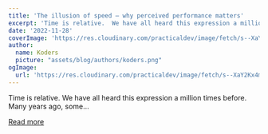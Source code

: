 ```yaml
---
title: 'The illusion of speed – why perceived performance matters'
excerpt: 'Time is relative.  We have all heard this expression a million times before. Many years ago, some...'
date: '2022-11-28'
coverImage: 'https://res.cloudinary.com/practicaldev/image/fetch/s--XaY2Kx4m--/c_imagga_scale,f_auto,fl_progressive,h_420,q_auto,w_1000/https://dev-to-uploads.s3.amazonaws.com/uploads/articles/56co33z7wztpttol09rm.jpg'
author:
  name: Koders
  picture: "assets/blog/authors/koders.png"
ogImage:
  url: 'https://res.cloudinary.com/practicaldev/image/fetch/s--XaY2Kx4m--/c_imagga_scale,f_auto,fl_progressive,h_420,q_auto,w_1000/https://dev-to-uploads.s3.amazonaws.com/uploads/articles/56co33z7wztpttol09rm.jpg'
---
```


Time is relative.  We have all heard this expression a million times before. Many years ago, some...

[Read more](https://dev.to/enterspeed/the-illusion-of-speed-why-perceived-performance-matters-f38)
